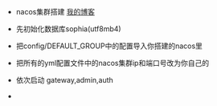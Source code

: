 + nacos集群搭建 [我的博客](https://blog.csdn.net/Amor_Leo/article/details/103496056)

+ 先初始化数据库sophia(utf8mb4)

+ 把config/DEFAULT_GROUP中的配置导入你搭建的nacos里

+ 把所有的yml配置文件中的nacos集群ip和端口号改为你自己的

+ 依次启动 gateway,admin,auth 

+ 
